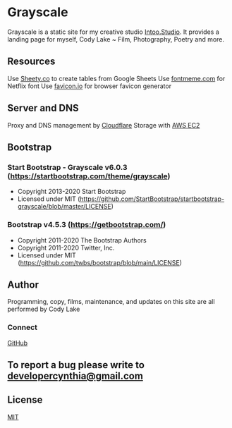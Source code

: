 # Grayscale

Grayscale is a static site for my creative studio [Intoo.Studio](https://intoo.studio/). It provides a landing page for myself, Cody Lake ~ Film, Photography, Poetry and more.

## Resources

Use [Sheety.co](https://sheety.co/) to create tables from Google Sheets
Use [fontmeme.com](https://fontmeme.com/permalink/210109/f0c4b65a8d33ec0191e6c68b2dbd07b2.png) for Netflix font
Use [favicon.io](https://favicon.io/) for browser favicon generator

## Server and DNS

Proxy and DNS management by [Cloudflare](https://www.cloudflare.com/) 
Storage with [AWS EC2](https://aws.amazon.com/ec2/?nc2=h_ql_prod_fs_ec2&ec2-whats-new.sort-by=item.additionalFields.postDateTime&ec2-whats-new.sort-order=desc)

## Bootstrap

### Start Bootstrap - Grayscale v6.0.3 (https://startbootstrap.com/theme/grayscale)
* Copyright 2013-2020 Start Bootstrap
* Licensed under MIT (https://github.com/StartBootstrap/startbootstrap-grayscale/blob/master/LICENSE)
### Bootstrap v4.5.3 (https://getbootstrap.com/)
 * Copyright 2011-2020 The Bootstrap Authors
 * Copyright 2011-2020 Twitter, Inc.
 * Licensed under MIT (https://github.com/twbs/bootstrap/blob/main/LICENSE)

## Author
Programming, copy, films, maintenance, and updates on this site are all performed by Cody Lake

### Connect
[GitHub](https://github.com/publishct)

## To report a bug please write to developercynthia@gmail.com

## License
[MIT](https://choosealicense.com/licenses/mit/)